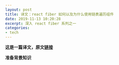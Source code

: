 ```yaml
---
layout: post
title: 译文：react fiber 如何以及为什么使用链表遍历组件
date: 2019-11-13 10:20:28
excerpt: 深入 react fiber 系列之一
categories: 
- tech
---
```


**这是一篇译文，原文[链接](https://indepth.dev/the-how-and-why-on-reacts-usage-of-linked-list-in-fiber-to-walk-the-components-tree/)**

**准备背景知识**

